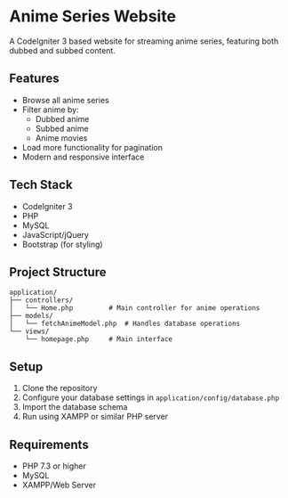 # Anime Series Website

A CodeIgniter 3 based website for streaming anime series, featuring both dubbed and subbed content.

## Features

- Browse all anime series
- Filter anime by:
  - Dubbed anime
  - Subbed anime
  - Anime movies
- Load more functionality for pagination
- Modern and responsive interface

## Tech Stack

- CodeIgniter 3
- PHP
- MySQL
- JavaScript/jQuery
- Bootstrap (for styling)

## Project Structure

```
application/
├── controllers/
│   └── Home.php         # Main controller for anime operations
├── models/
│   └── fetchAnimeModel.php  # Handles database operations
└── views/
    └── homepage.php     # Main interface
```

## Setup

1. Clone the repository
2. Configure your database settings in `application/config/database.php`
3. Import the database schema
4. Run using XAMPP or similar PHP server

## Requirements

- PHP 7.3 or higher
- MySQL
- XAMPP/Web Server
